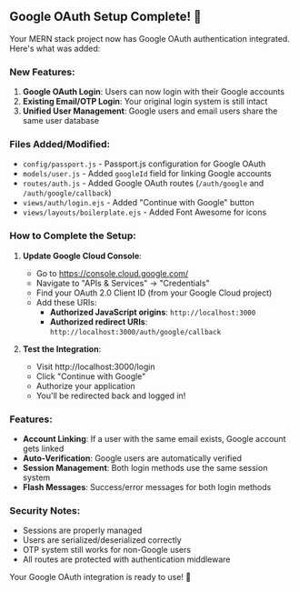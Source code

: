 ## Google OAuth Setup Complete! 🎉

Your MERN stack project now has Google OAuth authentication integrated. Here's what was added:

### New Features:
1. **Google OAuth Login**: Users can now login with their Google accounts
2. **Existing Email/OTP Login**: Your original login system is still intact
3. **Unified User Management**: Google users and email users share the same user database

### Files Added/Modified:
- `config/passport.js` - Passport.js configuration for Google OAuth
- `models/user.js` - Added `googleId` field for linking Google accounts
- `routes/auth.js` - Added Google OAuth routes (`/auth/google` and `/auth/google/callback`)
- `views/auth/login.ejs` - Added "Continue with Google" button
- `views/layouts/boilerplate.ejs` - Added Font Awesome for icons

### How to Complete the Setup:

1. **Update Google Cloud Console**:
   - Go to https://console.cloud.google.com/
   - Navigate to "APIs & Services" → "Credentials"  
   - Find your OAuth 2.0 Client ID (from your Google Cloud project)
   - Add these URIs:
     - **Authorized JavaScript origins**: `http://localhost:3000`
     - **Authorized redirect URIs**: `http://localhost:3000/auth/google/callback`

2. **Test the Integration**:
   - Visit http://localhost:3000/login
   - Click "Continue with Google"
   - Authorize your application
   - You'll be redirected back and logged in!

### Features:
- **Account Linking**: If a user with the same email exists, Google account gets linked
- **Auto-Verification**: Google users are automatically verified
- **Session Management**: Both login methods use the same session system
- **Flash Messages**: Success/error messages for both login methods

### Security Notes:
- Sessions are properly managed
- Users are serialized/deserialized correctly
- OTP system still works for non-Google users
- All routes are protected with authentication middleware

Your Google OAuth integration is ready to use! 🚀
